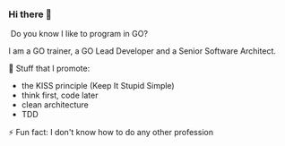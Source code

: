 ### Hi there 👋

![<GO>](https://img.shields.io/badge/Go-000000?style=for-the-badge&logo=GO&logoColor=34abd9)
Do you know I like to program in GO?
  
I am a GO trainer, a GO Lead Developer and a Senior Software Architect.

💬 Stuff that I promote:
- the KISS principle (Keep It Stupid Simple)
- think first, code later
- clean architecture
- TDD

⚡ Fun fact:
I don't know how to do any other profession
  
  <!--
**marcelloh/marcelloh** is a ✨ _special_ ✨ repository because its `README.md` (this file) appears on your GitHub profile.

Here are some ideas to get you started:

- 🔭 I’m currently working on ...
- 🌱 I’m currently learning ...
- 👯 I’m looking to collaborate on ...
- 🤔 I’m looking for help with ...
- 💬 Ask me about ...
- 📫 How to reach me: ...
- 😄 Pronouns: ...
- ⚡ Fun fact: ...
-->
